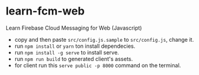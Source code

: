 # learn-fcm-web
Learn Firebase Cloud Messaging for Web (Javascript)

* copy and then paste `src/config.js.sample` to `src/config.js`, change it.
* run `npm install` or `yarn` ton install dependecies.
* run `npm install -g serve` to install serve.
* run `npm run build` to generated client's assets.
* for client run this `serve public -p 8000` command on the terminal.